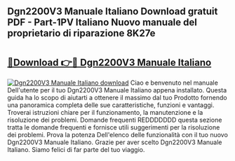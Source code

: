 ## Dgn2200V3 Manuale Italiano Download gratuit PDF - Part-1PV Italiano Nuovo manuale del proprietario di riparazione 8K27e

# <h2><a href="http://dffacl.blite.top/?on=Dgn2200V3+Manuale+Italiano">🔗Download 👉🔴 Dgn2200V3 Manuale Italiano</a></h2>

[![Dgn2200V3 Manuale Italiano download](https://i.imgur.com/lujVjoI.png)](http://dffacl.blite.top/?on=Dgn2200V3+Manuale+Italiano)
Ciao e benvenuto nel manuale Dell'utente per il tuo Dgn2200V3 Manuale Italiano appena installato. Questa guida ha lo scopo di aiutarti a ottenere il massimo dal tuo Prodotto fornendo una panoramica completa delle sue caratteristiche, funzioni e vantaggi. Troverai istruzioni chiare per il funzionamento, la manutenzione e la risoluzione dei problemi. Domande frequenti REDDDDDDD questa sezione tratta le domande frequenti e fornisce utili suggerimenti per la risoluzione dei problemi. Prova la potenza Dell'elenco delle funzionalità con il tuo nuovo Dgn2200V3 Manuale Italiano. Grazie per aver scelto Dgn2200V3 Manuale Italiano. Siamo felici di far parte del tuo viaggio.
